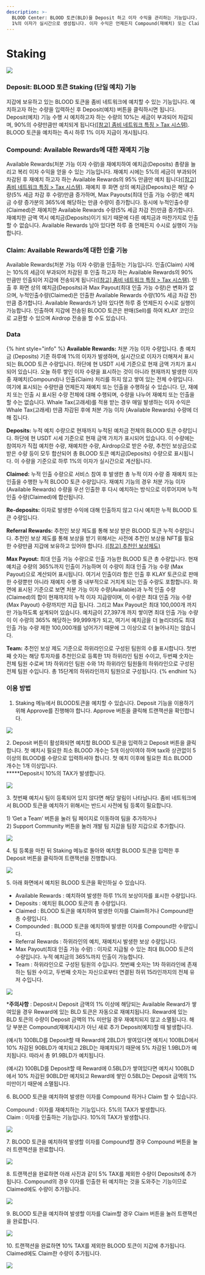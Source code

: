 ```yaml
---
description: >-
  BLOOD Center: BLOOD 토큰(BLD)을 Deposit 하고 이자 수익을 관리하는 기능입니다. BLOOD 토큰을 예치하면 하루
  1%의 이자가 실시간으로 생성됩니다. 이자 수익은 언제든지 Compound(재예치) 또는 Claim(인출) 하실 수 있습니다.
---
```


# Staking

![](<../.gitbook/assets/staking (1).PNG>)

### Deposit: BLOOD 토큰 Staking (단일 예치) 기능

지갑에 보유하고 있는 BLOOD 토큰을 좀비 네트워크에 예치할 수 있는 기능입니다. 예치하고자 하는 수량을 입력하신 후 Deposit(예치) 버튼을 클릭하시면 됩니다. Deposit(예치) 기능 수행 시 예치하고자 하는 수량의 10%는 세금이 부과되어 차감되며, 90%의 수량만큼만 예치되게 됩니다[(\[참고\] 좀비 네트워크 특징 > Tax 시스템)](../features/tax.md). BLOOD 토큰을 예치하는 즉시 하루 1% 이자 지급이 개시됩니다.

### Compound: Available Rewards에 대한 재예치 기능

Available Rewards(처분 가능 이자 수량)을 재예치하여 예치금(Deposits) 총량을 늘리고 복리 이자 수익을 얻을 수 있는 기능입니다. 재예치 시에는 5%의 세금이 부과되어 차감된 후 재예치 하고자 하는 Available Rewards의 95% 만큼만 예치 됩니다[(\[참고\] 좀비 네트워크 특징 > Tax 시스템)](../features/tax.md). 재예치 후 화면 상의 예치금(Deposits)은 해당 수량(5% 세금 차감 후 수량)만큼 증가하며, Max Payouts(최대 인출 가능 수량)은 예치금 수량 증가분의 365%에 해당하는 만큼 수량이 증가합니다. 동시에 누적인출수량(Claimed)은 재예치한 Available Rewards 수량(5% 세금 차감 전)만큼 증가합니다. 재예치한 금액 역시 예치금(Deposits)이기 되기 때문에 다른 예치금과 마찬가지로 인출할 수 없습니다. Available Rewards 남아 있다면 하루 중 언제든지 수시로 실행이 가능합니다.

### Claim: Available Rewards에 대한 인출 기능

Available Rewards(처분 가능 이자 수량)을 인출하는 기능입니다. 인출(Claim) 시에는 10%의 세금이 부과되어 차감된 후 인출 하고자 하는 Available Rewards의 90% 만큼만 인출되어 지갑에 전송되게 됩니다[(\[참고\] 좀비 네트워크 특징 > Tax 시스템)](../features/tax.md). 인출 후 화면 상의 예치금(Deposits)과 Max Payout(최대 인출 가능 수량)은 변화가 없으며, 누적인출수량(Claimed)은 인출한 Available Rewards 수량(10% 세금 차감 전)만큼 증가합니다. Available Rewards가 남아 있다면 하루 중 언제든지 수시로 실행이 가능합니다. 인출하여 지갑에 전송된 BLOOD 토큰은 판매(Sell)를 하여 KLAY 코인으로 교환할 수 있으며 Airdrop 전송을 할 수도 있습니다. &#x20;

### Data

{% hint style="info" %}
**Available Rewards:** 처분 가능 이자 수량입니다. 총 예치금 (Deposits) 기준 하루에 1%의 이자가 발생하며, 실시간으로 이자가 더해져서 표시되는 BLOOD 토큰 수량입니다. 하단에 현 USDT 시세 기준으로 현재 금액 가치가 표시되어 있습니다. 오늘 하루 쌓인 이자 수량을 표시하는 것이 아니라 현재까지 발생한 이자 중 재예치(Compound)나 인출(Claim) 처리를 하지 않고 쌓여 있는 전체 수량입니다. 여기에 표시되는 수량만큼 언제든지 재예치 또는 인출을 수행하실 수 있습니다. 단, 재예치 또는 인출 시 표시된 수량 전체에 대해 수행되며, 수량을 나누어 재예치 또는 인출을 할 수는 없습니다. Whale Tax(고래세)를 적용 받는 경우 매일 발생하는 이자 수익은 Whale Tax(고래세) 만큼 차감된 후에 처분 가능 이자 (Available Rewards) 수량에 더해 집니다.

**Deposits:** 누적 예치 수량으로 현재까지 누적된 예치금 전체의 BLOOD 토큰 수량입니다. 하단에 현 USDT 시세 기준으로 현재 금액 가치가 표시되어 있습니다. 이 수량에는 참여자가 직접 예치한 수량, 재예치한 수량, Airdrop으로 받은 수량, 추천인 보상금으로 받은 수량 등이 모두 합산되어 총 BLOOD 토큰 예치금(Deposits) 수량으로 표시됩니다. 이 수량을 기준으로 하루 1%의 이자가 실시간으로 계산됩니다.

**Claimed:** 누적 인출 수량으로 서비스 참여 후 발생한 총 누적 이자 수량 중 재예치 또는 인출을 수행한 누적 BLOOD 토큰 수량입니다. 재예치 기능의 경우 처분 가능 이자(Available Rewards) 수량을 우선 인출한 후 다시 예치하는 방식으로 이루어지며 누적 인출 수량(Claimed)에 합산됩니다.

**Re-deposits:** 이자로 발생한 수익에 대해 인출하지 않고 다시 예치한 누적 BLOOD 토큰 수량입니다.

**Referral Rewards:** 추천인 보상 제도를 통해 보상 받은 BLOOD 토큰 누적 수량입니다. 추천인 보상 제도를 통해 보상을 받기 위해서는 사전에 추천인 보상용 NFT를 필요한 수량만큼 지갑에 보유하고 있어야 합니다. [(\[참고\] 추천인 보상제도)](../features/referral.md)

**Max Payout:** 최대 인출 가능 수량으로 인출 가능한 BLOOD 토큰 총 수량입니다. 현재 예치금 수량의 365%까지 인출이 가능하며 이 수량이 최대 인출 가능 수량 (Max Payout)으로 계산되어 표시됩니다. 여기서 인출이라 함은 인출 후 KLAY 토큰으로 판매한 수량뿐만 아니라 재예치 수행 중 내부적으로 거치게 되는 인출 수량도 포함합니다. 화면에 표시된 기준으로 보면 처분 가능 이자 수량(Available)과 누적 인출 수량(Claimed)의 합이 현재까지의 누적 이자 지급량이며, 이 수량은 최대 인출 가능 수량(Max Payout) 수량까지만 지급 됩니다. 그리고 Max Payout은 최대 100,000개 까지만 가능하도록 설계되어 있습니다. 예치금이 27,397개 까지 쌓이면 최대 인출 가능 수량이 이 수량의 365% 해당하는 99,999개가 되고, 여기서 예치금을 더 늘리더라도 최대 인출 가능 수량 제한 100,000개를 넘어가기 때문에 그 이상으로 더 늘어나지는 않습니다.

**Team:** 추천인 보상 제도 기준으로 하위라인으로 구성된 팀원의 수를 표시합니다. 첫번째 숫자는 해당 투자자를 추천인으로 등록한 1차 하위라인 팀원 수이고, 두번째 숫자는 전체 팀원 수로써 1차 하위라인 팀원 수와 1차 하위라인 팀원들의 하위라인으로 구성된 전체 팀원 수입니다. 총 15단계의 하위라인까지 팀원으로 구성됩니다.
{% endhint %}



### 이용 방법

1. Staking 메뉴에서 BLOOD토큰을 예치할 수 있습니다. Deposit 기능을 이용하기 위해 Approve를 진행해야 합니다. Approve 버튼을 클릭해 트랜잭션을 확인합니다.

![](../.gitbook/assets/스테이킹1.png)

2\. Deposit 버튼이 활성화되면 예치할 BLOOD 토큰을 입력하고 Deposit 버튼을 클릭합니다. 첫 예치시 필요한 최소 BLOOD 개수는 5개 이상이여야 하며 tax와 상관없이 5이상의 BLOOD를 수량으로 입력하셔야 합니다. 첫 예치 이후에 필요한 최소 BLOOD 개수는 1개 이상입니다. \
**\***Deposit시 10%의 TAX가 발생합니다.

![](../.gitbook/assets/스테이킹2.png)

3\. 첫번째 예치시 팀이 등록되어 있지 않다면 해당 알림이 나타납니다. 좀비 네트워크에서 BLOOD 토큰을 예치하기 위해서는 반드시 사전에 팀 등록이 필요합니다.

1\) ’Get a Team’ 버튼을 눌러 팀 페이지로 이동하여 팀을 추가하거나\
2\) Support Community 버튼을 눌러 개발 팀 지갑을 팀장 지갑으로 추가합니다.

![](../.gitbook/assets/스테이킹3.png)

4\. 팀 등록을 마친 뒤 Staking 메뉴로 돌아와 예치할 BLOOD 토큰을 입력한 후 Deposit 버튼을 클릭하여 트랜잭션을 진행합니다.

![](../.gitbook/assets/스테이킹2.png)

5\. 아래 화면에서 예치된 BLOOD 토큰을 확인하실 수 있습니다.

* Available Rewards : 예치하여 발생한 하루 1%의 보상이자를 표시한 수량입니다.&#x20;
* Deposits : 예치된 BLOOD 토큰의 총 수량입니다.&#x20;
* Claimed : BLOOD 토큰을 예치하여 발생한 이자를 Claim하거나 Compound한 총 수량입니다.&#x20;
* Compounded : BLOOD 토큰을 예치하여 발생한 이자를 Compound한 수량입니다.&#x20;
* Referral Rewards : 하위라인의 예치, 재예치시 발생한 보상 수량입니다.&#x20;
* Max Payout(최대 인출 가능 수량) : 이자로 지급될 수 있는 최대 BLOOD 토큰의 수량입니다. 누적 예치금의 365%까지 인출이 가능합니다.&#x20;
* Team : 하위라인으로 구성된 팀원의 수입니다. 첫번째 숫자는 1차 하위라인에 존재하는 팀원 수이고, 두번째 숫자는 자신으로부터 연결된 하위 15라인까지의 전체 유저 수입니다.

![](../.gitbook/assets/스테이킹4.png)

\***주의사항** : Deposit시 Deposit 금액의 1% 이상에 해당되는 Available Reward가 쌓여있을 경우 Reward에 있는 BLD 토큰은 자동으로 재예치됩니다. Reward에 있는 BLD 토큰의 수량이 Deposit 금액의 1% 미만일 경우 재예치되지 않고 소멸됩니다. 해당 부분은 Compound(재예치시)가 아닌 새로 추가 Deposit(예치)할 때 발생합니다.&#x20;

(예시1) 100BLD를 Deposit할 때 Reward에 2BLD가 쌓여있다면 예치시 100BLD에서 10% 차감된 90BLD가 예치되고 2BLD는 재예치되기 때문에 5% 차감된 1.9BLD가 예치됩니다. 따라서 총 91.9BLD가 예치됩니다.

(예시2) 100BLD를 Deposit할 때 Reward에 0.5BLD가 쌓여있다면 예치시 100BLD에서 10% 차감된 90BLD만 예치되고 Reward에 쌓인 0.5BLD는 Deposit 금액의 1% 미만이기 때문에 소멸됩니다.



6\. BLOOD 토큰을 예치하여 발생한 이자를 Compound 하거나 Claim 할 수 있습니다.&#x20;

Compound : 이자를 재예치하는 기능입니다. 5%의 TAX가 발생합니다. \
Claim : 이자를 인출하는 기능입니다. 10%의 TAX가 발생합니다.

![](../.gitbook/assets/리워드1.png)

7\. BLOOD 토큰을 예치하여 발생할 이자를 Compound할 경우 Compound 버튼을 눌러 트랜잭션을 완료합니다.

![](../.gitbook/assets/리워드2.png)

8\. 트랜잭션을 완료하면 아래 사진과 같이 5% TAX를 제외한 수량이 Deposits에 추가됩니다. Compound의 경우 이자를 인출한 뒤 예치하는 것을 도와주는 기능이므로 Claimed에도 수량이 추가됩니다.

![](../.gitbook/assets/리워드3.png)

9\. BLOOD 토큰을 예치하여 발생할 이자를 Claim할 경우 Claim 버튼을 눌러 트랜잭션을 완료합니다.

![](../.gitbook/assets/리워드4.png)

10\. 트랜잭션을 완료하면 10% TAX를 제외한 BLOOD 토큰이 지갑에 추가됩니다. Claimed에도 Claim한 수량이 추가됩니다.

![](../.gitbook/assets/리워드5.png)

